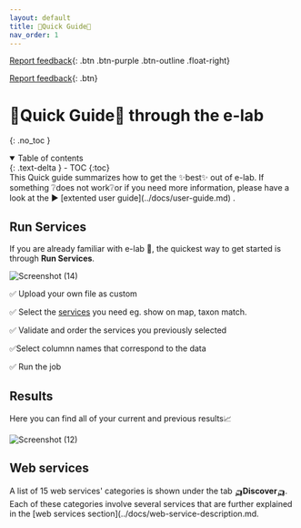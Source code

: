 ```yaml
---
layout: default
title: 🚀Quick Guide🚀
nav_order: 1
---
```

[Report feedback](https://github.com/lifewatch/elab-documentation/issues){: .btn .btn-purple .btn-outline .float-right}

[Report feedback](https://github.com/lifewatch/elab-documentation/issues){: .btn} 

# 🚀Quick Guide🚀 through the e-lab
{: .no_toc }


<details open markdown="block">
<summary>
    Table of contents
</summary>
  {: .text-delta }
- TOC
{:toc}
</details>
This Quick guide summarizes how to get the ✨best✨ out of e-lab. If something ❔does not work❔or if you need more information, please have a look at the ▶️ [extented user guide](../docs/user-guide.md) .

## Run Services 
If you are already familiar with e-lab 🤝, the quickest way to get started is through **Run Services**. 

![Screenshot (14)](https://github.com/lifewatch/elab-documentation/assets/144227108/d071875b-fd77-48ef-8b06-b73dd72c6487)

✅ Upload your own file as custom

✅ Select the [services](../docs/web-service-description.md) you need eg. show on map, taxon match.

✅ Validate and order the services you previously selected 

✅Select columnn names that correspond to the data

✅ Run the job

## Results
Here you can find all of your current and previous results📈

![Screenshot (12)](https://github.com/lifewatch/elab-documentation/assets/144227108/87edce18-2c26-4e7b-ac36-15646ccc2fa7)

## Web services 
A list of 15 web services' categories is shown under the tab 🛺**Discover**🛺. Each of these categories involve several services that are further explained in the [web services section](../docs/web-service-description.md.

